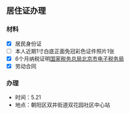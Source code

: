 ## 居住证办理

### 材料

* [x] 居民身份证
* [ ] 本人近期1寸白底正面免冠彩色证件照片1张
* [x] 6个月纳税证明[国家税务总局北京市电子税务局](https://etax.beijing.chinatax.gov.cn/xxmh/html/index.html)
* [x] 劳动合同

### 办理

- 时间：5.21
- 地点：朝阳区双井街道双花园社区中心站

